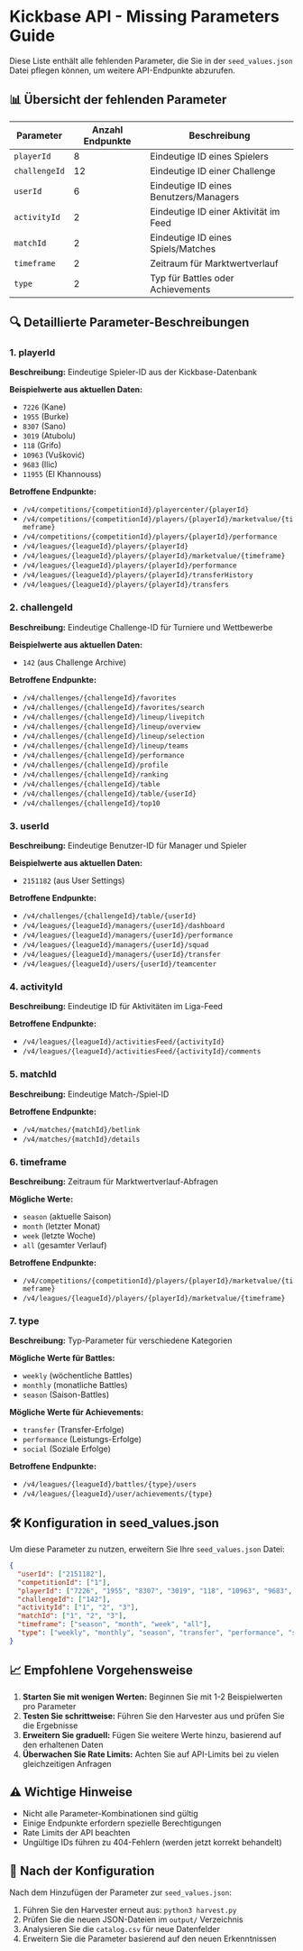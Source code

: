 # Kickbase API - Missing Parameters Guide

Diese Liste enthält alle fehlenden Parameter, die Sie in der `seed_values.json` Datei pflegen können, um weitere API-Endpunkte abzurufen.

## 📊 Übersicht der fehlenden Parameter

| Parameter | Anzahl Endpunkte | Beschreibung |
|-----------|------------------|--------------|
| `playerId` | 8 | Eindeutige ID eines Spielers |
| `challengeId` | 12 | Eindeutige ID einer Challenge |
| `userId` | 6 | Eindeutige ID eines Benutzers/Managers |
| `activityId` | 2 | Eindeutige ID einer Aktivität im Feed |
| `matchId` | 2 | Eindeutige ID eines Spiels/Matches |
| `timeframe` | 2 | Zeitraum für Marktwertverlauf |
| `type` | 2 | Typ für Battles oder Achievements |

## 🔍 Detaillierte Parameter-Beschreibungen

### 1. playerId
**Beschreibung:** Eindeutige Spieler-ID aus der Kickbase-Datenbank

**Beispielwerte aus aktuellen Daten:**
- `7226` (Kane)
- `1955` (Burke) 
- `8307` (Sano)
- `3019` (Atubolu)
- `118` (Grifo)
- `10963` (Vušković)
- `9683` (Ilic)
- `11955` (El Khannouss)

**Betroffene Endpunkte:**
- `/v4/competitions/{competitionId}/playercenter/{playerId}`
- `/v4/competitions/{competitionId}/players/{playerId}/marketvalue/{timeframe}`
- `/v4/competitions/{competitionId}/players/{playerId}/performance`
- `/v4/leagues/{leagueId}/players/{playerId}`
- `/v4/leagues/{leagueId}/players/{playerId}/marketvalue/{timeframe}`
- `/v4/leagues/{leagueId}/players/{playerId}/performance`
- `/v4/leagues/{leagueId}/players/{playerId}/transferHistory`
- `/v4/leagues/{leagueId}/players/{playerId}/transfers`

### 2. challengeId
**Beschreibung:** Eindeutige Challenge-ID für Turniere und Wettbewerbe

**Beispielwerte aus aktuellen Daten:**
- `142` (aus Challenge Archive)

**Betroffene Endpunkte:**
- `/v4/challenges/{challengeId}/favorites`
- `/v4/challenges/{challengeId}/favorites/search`
- `/v4/challenges/{challengeId}/lineup/livepitch`
- `/v4/challenges/{challengeId}/lineup/overview`
- `/v4/challenges/{challengeId}/lineup/selection`
- `/v4/challenges/{challengeId}/lineup/teams`
- `/v4/challenges/{challengeId}/performance`
- `/v4/challenges/{challengeId}/profile`
- `/v4/challenges/{challengeId}/ranking`
- `/v4/challenges/{challengeId}/table`
- `/v4/challenges/{challengeId}/table/{userId}`
- `/v4/challenges/{challengeId}/top10`

### 3. userId
**Beschreibung:** Eindeutige Benutzer-ID für Manager und Spieler

**Beispielwerte aus aktuellen Daten:**
- `2151182` (aus User Settings)

**Betroffene Endpunkte:**
- `/v4/challenges/{challengeId}/table/{userId}`
- `/v4/leagues/{leagueId}/managers/{userId}/dashboard`
- `/v4/leagues/{leagueId}/managers/{userId}/performance`
- `/v4/leagues/{leagueId}/managers/{userId}/squad`
- `/v4/leagues/{leagueId}/managers/{userId}/transfer`
- `/v4/leagues/{leagueId}/users/{userId}/teamcenter`

### 4. activityId
**Beschreibung:** Eindeutige ID für Aktivitäten im Liga-Feed

**Betroffene Endpunkte:**
- `/v4/leagues/{leagueId}/activitiesFeed/{activityId}`
- `/v4/leagues/{leagueId}/activitiesFeed/{activityId}/comments`

### 5. matchId
**Beschreibung:** Eindeutige Match-/Spiel-ID

**Betroffene Endpunkte:**
- `/v4/matches/{matchId}/betlink`
- `/v4/matches/{matchId}/details`

### 6. timeframe
**Beschreibung:** Zeitraum für Marktwertverlauf-Abfragen

**Mögliche Werte:**
- `season` (aktuelle Saison)
- `month` (letzter Monat)
- `week` (letzte Woche)
- `all` (gesamter Verlauf)

**Betroffene Endpunkte:**
- `/v4/competitions/{competitionId}/players/{playerId}/marketvalue/{timeframe}`
- `/v4/leagues/{leagueId}/players/{playerId}/marketvalue/{timeframe}`

### 7. type
**Beschreibung:** Typ-Parameter für verschiedene Kategorien

**Mögliche Werte für Battles:**
- `weekly` (wöchentliche Battles)
- `monthly` (monatliche Battles)
- `season` (Saison-Battles)

**Mögliche Werte für Achievements:**
- `transfer` (Transfer-Erfolge)
- `performance` (Leistungs-Erfolge)
- `social` (Soziale Erfolge)

**Betroffene Endpunkte:**
- `/v4/leagues/{leagueId}/battles/{type}/users`
- `/v4/leagues/{leagueId}/user/achievements/{type}`

## 🛠️ Konfiguration in seed_values.json

Um diese Parameter zu nutzen, erweitern Sie Ihre `seed_values.json` Datei:

```json
{
  "userId": ["2151182"],
  "competitionId": ["1"],
  "playerId": ["7226", "1955", "8307", "3019", "118", "10963", "9683", "11955"],
  "challengeId": ["142"],
  "activityId": ["1", "2", "3"],
  "matchId": ["1", "2", "3"],
  "timeframe": ["season", "month", "week", "all"],
  "type": ["weekly", "monthly", "season", "transfer", "performance", "social"]
}
```

## 📈 Empfohlene Vorgehensweise

1. **Starten Sie mit wenigen Werten:** Beginnen Sie mit 1-2 Beispielwerten pro Parameter
2. **Testen Sie schrittweise:** Führen Sie den Harvester aus und prüfen Sie die Ergebnisse
3. **Erweitern Sie graduell:** Fügen Sie weitere Werte hinzu, basierend auf den erhaltenen Daten
4. **Überwachen Sie Rate Limits:** Achten Sie auf API-Limits bei zu vielen gleichzeitigen Anfragen

## ⚠️ Wichtige Hinweise

- Nicht alle Parameter-Kombinationen sind gültig
- Einige Endpunkte erfordern spezielle Berechtigungen
- Rate Limits der API beachten
- Ungültige IDs führen zu 404-Fehlern (werden jetzt korrekt behandelt)

## 🔄 Nach der Konfiguration

Nach dem Hinzufügen der Parameter zur `seed_values.json`:

1. Führen Sie den Harvester erneut aus: `python3 harvest.py`
2. Prüfen Sie die neuen JSON-Dateien im `output/` Verzeichnis
3. Analysieren Sie die `catalog.csv` für neue Datenfelder
4. Erweitern Sie die Parameter basierend auf den neuen Erkenntnissen